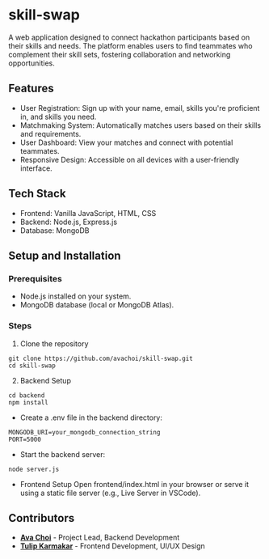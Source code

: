 # skill-swap

A web application designed to connect hackathon participants based on their skills and needs. The platform enables users to find teammates who complement their skill sets, fostering collaboration and networking opportunities.

## Features

- User Registration: Sign up with your name, email, skills you're proficient in, and skills you need.
- Matchmaking System: Automatically matches users based on their skills and requirements.
- User Dashboard: View your matches and connect with potential teammates.
- Responsive Design: Accessible on all devices with a user-friendly interface.

## Tech Stack

- Frontend: Vanilla JavaScript, HTML, CSS
- Backend: Node.js, Express.js
- Database: MongoDB

## Setup and Installation

### Prerequisites

- Node.js installed on your system.
- MongoDB database (local or MongoDB Atlas).

### Steps

1. Clone the repository

```
git clone https://github.com/avachoi/skill-swap.git
cd skill-swap
```

2. Backend Setup

```
cd backend
npm install
```

- Create a .env file in the backend directory:

```
MONGODB_URI=your_mongodb_connection_string
PORT=5000
```

- Start the backend server:

```
node server.js
```

- Frontend Setup
  Open frontend/index.html in your browser or serve it using a static file server (e.g., Live Server in VSCode).

## Contributors

- **[Ava Choi](https://github.com/avachoi)** - Project Lead, Backend Development
- **[Tulip Karmakar](https://github.com/tulipkr)** - Frontend Development, UI/UX Design
